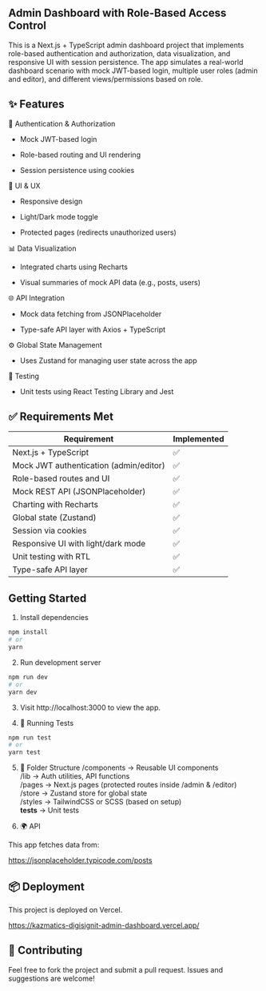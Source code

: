 ## Admin Dashboard with Role-Based Access Control


This is a Next.js + TypeScript admin dashboard project that implements role-based authentication and authorization, data visualization, and responsive UI with session persistence. The app simulates a real-world dashboard scenario with mock JWT-based login, multiple user roles (admin and editor), and different views/permissions based on role.

## ✨ Features

🔐 Authentication & Authorization

- Mock JWT-based login

- Role-based routing and UI rendering

- Session persistence using cookies

🎨 UI & UX

- Responsive design

- Light/Dark mode toggle

- Protected pages (redirects unauthorized users)

📊 Data Visualization

- Integrated charts using Recharts

- Visual summaries of mock API data (e.g., posts, users)

🌐 API Integration

- Mock data fetching from JSONPlaceholder

- Type-safe API layer with Axios + TypeScript

⚙️ Global State Management

- Uses Zustand for managing user state across the app

🧪 Testing

- Unit tests using React Testing Library and Jest

## ✅ Requirements Met

| Requirement                            | Implemented |
| -------------------------------------- | ----------- |
| Next.js + TypeScript                   | ✅           |
| Mock JWT authentication (admin/editor) | ✅           |
| Role-based routes and UI               | ✅           |
| Mock REST API (JSONPlaceholder)        | ✅           |
| Charting with Recharts                 | ✅           |
| Global state (Zustand)                 | ✅           |
| Session via cookies                    | ✅           |
| Responsive UI with light/dark mode     | ✅           |
| Unit testing with RTL                  | ✅           |
| Type-safe API layer                    | ✅           |


## Getting Started
1. Install dependencies

```bash
npm install
# or
yarn

```

2. Run development server

```bash
npm run dev
# or
yarn dev

```

3. Visit http://localhost:3000 to view the app.

4. 🧪 Running Tests

```bash
npm run test
# or
yarn test

```
5. 📂 Folder Structure
/components        → Reusable UI components  
/lib               → Auth utilities, API functions  
/pages             → Next.js pages (protected routes inside /admin & /editor)  
/store             → Zustand store for global state  
/styles            → TailwindCSS or SCSS (based on setup)  
__tests__             → Unit tests 

6. 🌍 API

This app fetches data from:

https://jsonplaceholder.typicode.com/posts

## 📦 Deployment
This project is deployed on Vercel.

https://kazmatics-digisignit-admin-dashboard.vercel.app/

## 🙌 Contributing
Feel free to fork the project and submit a pull request. Issues and suggestions are welcome!